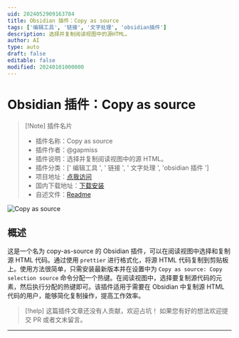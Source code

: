 ```yaml
---
uid: 2024052909163784
title: Obsidian 插件：Copy as source
tags: ['编辑工具', '链接', '文字处理', 'obsidian插件']
description: 选择并复制阅读视图中的源HTML。
author: AI
type: auto
draft: false
editable: false
modified: 20240101000000
---
```


# Obsidian 插件：Copy as source

> [!Note] 插件名片
> - 插件名称：Copy as source
> - 插件作者：@gapmiss
> - 插件说明：选择并复制阅读视图中的源 HTML。
> - 插件分类：[' 编辑工具 ', ' 链接 ', ' 文字处理 ', 'obsidian 插件 ']
> - 项目地址：[点我访问](https://github.com/gapmiss/copy-as-source)
> - 国内下载地址：[下载安装](https://pkmer.cn/products/plugin/pluginMarket/?copy-as-source)
> - 自述文件：[Readme](https://ghproxy.net/https://raw.githubusercontent.com/gapmiss/copy-as-source/master/README.md)

![Copy as source](https://cdn.pkmer.cn/covers/copy-as-source.gif!pkmer)

## 概述

这是一个名为 copy-as-source 的 Obsidian 插件，可以在阅读视图中选择和复制源 HTML 代码。通过使用 `prettier` 进行格式化，将源 HTML 代码复制到剪贴板上。使用方法很简单，只需安装最新版本并在设置中为 `Copy as source: Copy selection source` 命令分配一个热键。在阅读视图中，选择要复制源代码的元素，然后执行分配的热键即可。该插件适用于需要在 Obsidian 中复制源 HTML 代码的用户，能够简化复制操作，提高工作效率。

> [!help]
> 这篇插件文章还没有人贡献，欢迎占坑！
> 如果您有好的想法欢迎提交 PR 或者文末留言。

---



